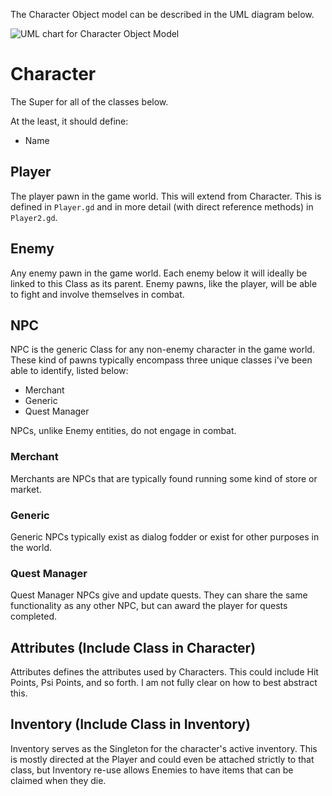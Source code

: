 The Character Object model can be described in the UML diagram below.

![UML chart for Character Object Model](https://i.imgur.com/4GGeK2Z.png)

# Character

The Super for all of the classes below.

At the least, it should define:

* Name

## Player

The player pawn in the game world. This will extend from Character. This is defined in `Player.gd` and in more detail (with direct reference methods) in `Player2.gd`.

## Enemy

Any enemy pawn in the game world. Each enemy below it will ideally be linked to
this Class as its parent. Enemy pawns, like the player, will be able to fight
and involve themselves in combat.

## NPC

NPC is the generic Class for any non-enemy character in the game world. These
kind of pawns typically encompass three unique classes i've been able to
identify, listed below:

* Merchant
* Generic
* Quest Manager

NPCs, unlike Enemy entities, do not engage in combat.

### Merchant

Merchants are NPCs that are typically found running some kind of store or
market.

### Generic

Generic NPCs typically exist as dialog fodder or exist for other purposes in
the world.

### Quest Manager

Quest Manager NPCs give and update quests. They can share the same
functionality as any other NPC, but can award the player for quests completed.

## Attributes (Include Class in Character)

Attributes defines the attributes used by Characters. This could include Hit
Points, Psi Points, and so forth. I am not fully clear on how to best abstract
this.

## Inventory (Include Class in Inventory)

Inventory serves as the Singleton for the character's active inventory. This is
mostly directed at the Player and could even be attached strictly to that
class, but Inventory re-use allows Enemies to have items that can be claimed
when they die.
